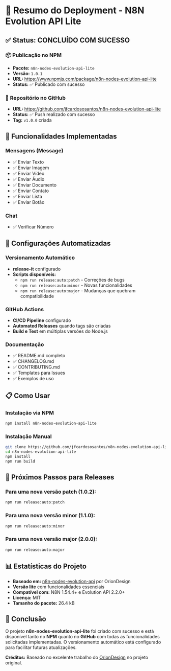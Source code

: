 # 🚀 Resumo do Deployment - N8N Evolution API Lite

## ✅ **Status: CONCLUÍDO COM SUCESSO**

### 📦 **Publicação no NPM**
- **Pacote:** `n8n-nodes-evolution-api-lite`
- **Versão:** `1.0.1`
- **URL:** https://www.npmjs.com/package/n8n-nodes-evolution-api-lite
- **Status:** ✅ Publicado com sucesso

### 🐙 **Repositório no GitHub**
- **URL:** https://github.com/jfcardososantos/n8n-nodes-evolution-api-lite
- **Status:** ✅ Push realizado com sucesso
- **Tag:** `v1.0.0` criada

## 🎯 **Funcionalidades Implementadas**

### **Mensagens (Message)**
- ✅ Enviar Texto
- ✅ Enviar Imagem
- ✅ Enviar Vídeo
- ✅ Enviar Áudio
- ✅ Enviar Documento
- ✅ Enviar Contato
- ✅ Enviar Lista
- ✅ Enviar Botão

### **Chat**
- ✅ Verificar Número

## 🔧 **Configurações Automatizadas**

### **Versionamento Automático**
- **release-it** configurado
- **Scripts disponíveis:**
  - `npm run release:auto:patch` - Correções de bugs
  - `npm run release:auto:minor` - Novas funcionalidades
  - `npm run release:auto:major` - Mudanças que quebram compatibilidade

### **GitHub Actions**
- **CI/CD Pipeline** configurado
- **Automated Releases** quando tags são criadas
- **Build e Test** em múltiplas versões do Node.js

### **Documentação**
- ✅ README.md completo
- ✅ CHANGELOG.md
- ✅ CONTRIBUTING.md
- ✅ Templates para Issues
- ✅ Exemplos de uso

## 📋 **Como Usar**

### **Instalação via NPM**
```bash
npm install n8n-nodes-evolution-api-lite
```

### **Instalação Manual**
```bash
git clone https://github.com/jfcardososantos/n8n-nodes-evolution-api-lite.git
cd n8n-nodes-evolution-api-lite
npm install
npm run build
```

## 🔄 **Próximos Passos para Releases**

### **Para uma nova versão patch (1.0.2):**
```bash
npm run release:auto:patch
```

### **Para uma nova versão minor (1.1.0):**
```bash
npm run release:auto:minor
```

### **Para uma nova versão major (2.0.0):**
```bash
npm run release:auto:major
```

## 📊 **Estatísticas do Projeto**

- **Baseado em:** [n8n-nodes-evolution-api](https://github.com/oriondesign2015/n8n-nodes-evolution-api) por OrionDesign
- **Versão lite** com funcionalidades essenciais
- **Compatível com:** N8N 1.54.4+ e Evolution API 2.2.0+
- **Licença:** MIT
- **Tamanho do pacote:** 26.4 kB

## 🎉 **Conclusão**

O projeto **n8n-nodes-evolution-api-lite** foi criado com sucesso e está disponível tanto no **NPM** quanto no **GitHub** com todas as funcionalidades solicitadas implementadas. O versionamento automático está configurado para facilitar futuras atualizações.

**Créditos:** Baseado no excelente trabalho do [OrionDesign](https://github.com/oriondesign2015) no projeto original. 
